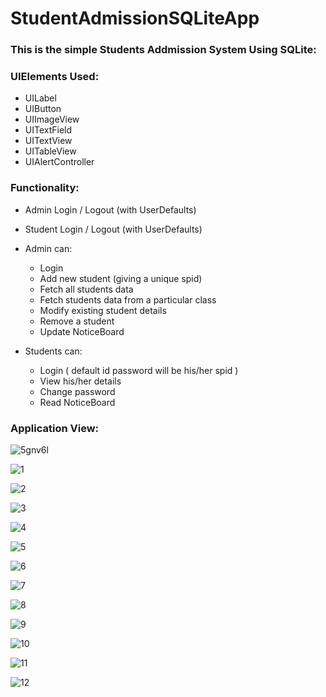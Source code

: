 # StudentAdmissionSQLiteApp

### This is the simple Students Addmission System Using SQLite:

### UIElements Used:

* UILabel
* UIButton
* UIImageView
* UITextField
* UITextView
* UITableView
* UIAlertController

### Functionality:

* Admin Login / Logout (with UserDefaults)
 
* Student Login / Logout (with UserDefaults)

* Admin can:
    * Login 
    * Add new student (giving a unique spid)
    * Fetch all students data
    * Fetch students data from a particular class
    * Modify existing student details
    * Remove a student
    * Update NoticeBoard
                    
* Students can:   
    * Login ( default id password will be his/her spid )
    * View his/her details
    * Change password
    * Read NoticeBoard

### Application View:

![5gnv6l](https://user-images.githubusercontent.com/66861727/125948049-fe1b8517-dc9e-4de1-81a5-4eb897a947ea.gif)

![1](https://user-images.githubusercontent.com/66861727/125948113-25388a4e-ea21-499a-ae32-ebd25586feb0.PNG)

![2](https://user-images.githubusercontent.com/66861727/125948078-478a1ba2-4537-46c1-8029-62299f9d3679.PNG)

![3](https://user-images.githubusercontent.com/66861727/125948086-51060bd3-cd8e-4a89-a1ba-1be953ac4a86.PNG)

![4](https://user-images.githubusercontent.com/66861727/125948087-8a9b193b-15cb-4cb2-8bf6-6b82b79a46d4.PNG)

![5](https://user-images.githubusercontent.com/66861727/125948091-7e728a34-19dc-44f2-bd93-14c5194a3eff.PNG)

![6](https://user-images.githubusercontent.com/66861727/125948094-dcb6c986-468c-4106-bb1b-0db0cf2a1ded.PNG)

![7](https://user-images.githubusercontent.com/66861727/125948100-17609574-9a77-405f-aa98-eea6cc9677be.PNG)

![8](https://user-images.githubusercontent.com/66861727/125948102-e769cede-f405-47ce-8fa7-d3d37fa45bf8.PNG)

![9](https://user-images.githubusercontent.com/66861727/125948104-c13e54f3-64e2-4536-ba8b-2f0f507d5651.PNG)

![10](https://user-images.githubusercontent.com/66861727/125948105-8cca24c7-509e-472b-a80e-d01b0add6e4a.PNG)

![11](https://user-images.githubusercontent.com/66861727/125948107-a0f48dd1-acca-4f55-bac6-678c69262ebb.PNG)

![12](https://user-images.githubusercontent.com/66861727/125948110-92b3fa1a-69cb-4fd1-8e60-444296f04a70.PNG)



